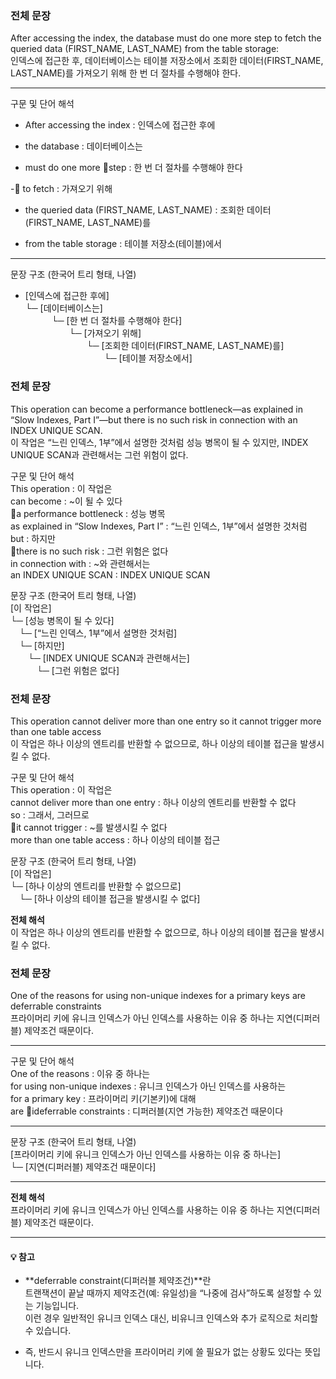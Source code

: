 
### 전체 문장

After accessing the index, the database must do one more step to fetch the queried data (FIRST_NAME, LAST_NAME) from the table storage:  
인덱스에 접근한 후, 데이터베이스는 테이블 저장소에서 조회한 데이터(FIRST_NAME, LAST_NAME)를 가져오기 위해 한 번 더 절차를 수행해야 한다.

---

구문 및 단어 해석

- After accessing the index : 인덱스에 접근한 후에
    
- the database : 데이터베이스는
    
- must do one more 🔴step : 한 번 더 절차를 수행해야 한다
    
-🔴 to fetch : 가져오기 위해
    
- the queried data (FIRST_NAME, LAST_NAME) : 조회한 데이터(FIRST_NAME, LAST_NAME)를
    
- from the table storage : 테이블 저장소(테이블)에서
    

---

문장 구조 (한국어 트리 형태, 나열)

- [인덱스에 접근한 후에]  
    └─ [데이터베이스는]  
       └─ [한 번 더 절차를 수행해야 한다]  
         └─ [가져오기 위해]  
           └─ [조회한 데이터(FIRST_NAME, LAST_NAME)를]  
             └─ [테이블 저장소에서]

### 전체 문장

This operation can become a performance bottleneck—as explained in “Slow Indexes, Part I”—but there is no such risk in connection with an INDEX UNIQUE SCAN.  
이 작업은 “느린 인덱스, 1부”에서 설명한 것처럼 성능 병목이 될 수 있지만, INDEX UNIQUE SCAN과 관련해서는 그런 위험이 없다.

구문 및 단어 해석  
This operation : 이 작업은  
can become : ~이 될 수 있다  
🔴a performance bottleneck : 성능 병목  
as explained in “Slow Indexes, Part I” : “느린 인덱스, 1부”에서 설명한 것처럼  
but : 하지만  
🔴there is no such risk : 그런 위험은 없다  
in connection with : ~와 관련해서는  
an INDEX UNIQUE SCAN : INDEX UNIQUE SCAN

문장 구조 (한국어 트리 형태, 나열)  
[이 작업은]  
└─ [성능 병목이 될 수 있다]  
 └─ [“느린 인덱스, 1부”에서 설명한 것처럼]  
 └─ [하지만]  
  └─ [INDEX UNIQUE SCAN과 관련해서는]  
   └─ [그런 위험은 없다]

### 전체 문장

This operation cannot deliver more than one entry so it cannot trigger more than one table access  
이 작업은 하나 이상의 엔트리를 반환할 수 없으므로, 하나 이상의 테이블 접근을 발생시킬 수 없다.

구문 및 단어 해석  
This operation : 이 작업은  
cannot deliver more than one entry : 하나 이상의 엔트리를 반환할 수 없다  
so : 그래서, 그러므로  
🔴it cannot trigger : ~를 발생시킬 수 없다  
more than one table access : 하나 이상의 테이블 접근

문장 구조 (한국어 트리 형태, 나열)  
[이 작업은]  
└─ [하나 이상의 엔트리를 반환할 수 없으므로]  
 └─ [하나 이상의 테이블 접근을 발생시킬 수 없다]

**전체 해석**  
이 작업은 하나 이상의 엔트리를 반환할 수 없으므로, 하나 이상의 테이블 접근을 발생시킬 수 없다.

### 전체 문장

One of the reasons for using non-unique indexes for a primary keys are deferrable constraints  
프라이머리 키에 유니크 인덱스가 아닌 인덱스를 사용하는 이유 중 하나는 지연(디퍼러블) 제약조건 때문이다.

---

구문 및 단어 해석  
One of the reasons : 이유 중 하나는  
for using non-unique indexes : 유니크 인덱스가 아닌 인덱스를 사용하는  
for a primary key : 프라이머리 키(기본키)에 대해  
are 🔴ideferrable constraints : 디퍼러블(지연 가능한) 제약조건 때문이다

---

문장 구조 (한국어 트리 형태, 나열)  
[프라이머리 키에 유니크 인덱스가 아닌 인덱스를 사용하는 이유 중 하나는]  
└─ [지연(디퍼러블) 제약조건 때문이다]

---

**전체 해석**  
프라이머리 키에 유니크 인덱스가 아닌 인덱스를 사용하는 이유 중 하나는 지연(디퍼러블) 제약조건 때문이다.

---

#### 💡 참고

- **deferrable constraint(디퍼러블 제약조건)**란  
    트랜잭션이 끝날 때까지 제약조건(예: 유일성)을 “나중에 검사”하도록 설정할 수 있는 기능입니다.  
    이런 경우 일반적인 유니크 인덱스 대신, 비유니크 인덱스와 추가 로직으로 처리할 수 있습니다.
    
- 즉, 반드시 유니크 인덱스만을 프라이머리 키에 쓸 필요가 없는 상황도 있다는 뜻입니다.
